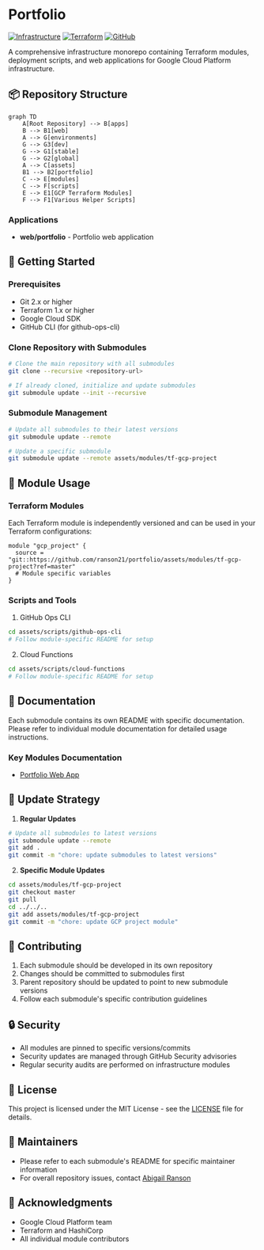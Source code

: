 # Portfolio

[![Infrastructure](https://img.shields.io/badge/Infrastructure-GCP-4285F4?style=for-the-badge&logo=google-cloud&logoColor=white)](https://cloud.google.com/) [![Terraform](https://img.shields.io/badge/Terraform-Modules-844FBA?style=for-the-badge&logo=terraform&logoColor=white)](https://www.terraform.io/) [![GitHub](https://img.shields.io/badge/GitHub-Actions-2088FF?style=for-the-badge&logo=github-actions&logoColor=white)](https://github.com/features/actions)

A comprehensive infrastructure monorepo containing Terraform modules, deployment scripts, and web applications for Google Cloud Platform infrastructure.

## 📦 Repository Structure

```mermaid
graph TD
    A[Root Repository] --> B[apps]
    B --> B1[web]
    A --> G[environments]
    G --> G3[dev]
    G --> G1[stable]
    G --> G2[global]
    A --> C[assets]
    B1 --> B2[portfolio]
    C --> E[modules]
    C --> F[scripts]
    E --> E1[GCP Terraform Modules]
    F --> F1[Various Helper Scripts]
```

### Applications
- **web/portfolio** - Portfolio web application

## 🚀 Getting Started

### Prerequisites
- Git 2.x or higher
- Terraform 1.x or higher
- Google Cloud SDK
- GitHub CLI (for github-ops-cli)

### Clone Repository with Submodules
```bash
# Clone the main repository with all submodules
git clone --recursive <repository-url>

# If already cloned, initialize and update submodules
git submodule update --init --recursive
```

### Submodule Management
```bash
# Update all submodules to their latest versions
git submodule update --remote

# Update a specific submodule
git submodule update --remote assets/modules/tf-gcp-project
```

## 🔧 Module Usage

### Terraform Modules
Each Terraform module is independently versioned and can be used in your Terraform configurations:

```hcl
module "gcp_project" {
  source = "git::https://github.com/ranson21/portfolio/assets/modules/tf-gcp-project?ref=master"
  # Module specific variables
}
```

### Scripts and Tools
1. GitHub Ops CLI
```bash
cd assets/scripts/github-ops-cli
# Follow module-specific README for setup
```

2. Cloud Functions
```bash
cd assets/scripts/cloud-functions
# Follow module-specific README for setup
```

## 📖 Documentation

Each submodule contains its own README with specific documentation. Please refer to individual module documentation for detailed usage instructions.

### Key Modules Documentation
- [Portfolio Web App](apps/web/portfolio/README.md)

## 🔄 Update Strategy

1. **Regular Updates**
```bash
# Update all submodules to latest versions
git submodule update --remote
git add .
git commit -m "chore: update submodules to latest versions"
```

2. **Specific Module Updates**
```bash
cd assets/modules/tf-gcp-project
git checkout master
git pull
cd ../../..
git add assets/modules/tf-gcp-project
git commit -m "chore: update GCP project module"
```

## 🤝 Contributing

1. Each submodule should be developed in its own repository
2. Changes should be committed to submodules first
3. Parent repository should be updated to point to new submodule versions
4. Follow each submodule's specific contribution guidelines

## 🔒 Security

- All modules are pinned to specific versions/commits
- Security updates are managed through GitHub Security advisories
- Regular security audits are performed on infrastructure modules

## 📄 License

This project is licensed under the MIT License - see the [LICENSE](LICENSE) file for details.

## 👥 Maintainers

- Please refer to each submodule's README for specific maintainer information
- For overall repository issues, contact [Abigail Ranson](mailto:abby@abbyranson.com)

## 🌟 Acknowledgments

- Google Cloud Platform team
- Terraform and HashiCorp
- All individual module contributors